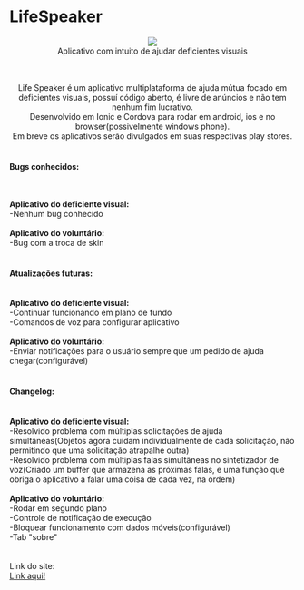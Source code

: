 # LifeSpeaker
<center><img src="http://haine.com.br/thiago/glasses/logo-gray.png"/><br>
Aplicativo com intuito de ajudar deficientes visuais

<br><br>
Life Speaker é um aplicativo multiplataforma de ajuda mútua focado em deficientes visuais, possuí código aberto, é livre de anúncios e não tem nenhum fim lucrativo.<br>
Desenvolvido em Ionic e Cordova para rodar em android, ios e no browser(possivelmente windows phone).<br>
Em breve os aplicativos serão divulgados em suas respectivas play stores.
<br><br></center>
<h4>Bugs conhecidos:</h4><br>

<b>Aplicativo do deficiente visual:</b><br>
-Nenhum bug conhecido<br>
<br>
<b>Aplicativo do voluntário:</b><br>
-Bug com a troca de skin<br>
<br>
<h4>Atualizações futuras:</h4><br>
<b>Aplicativo do deficiente visual:</b><br>
-Continuar funcionando em plano de fundo<br>
-Comandos de voz para configurar aplicativo<br>
<br>
<b>Aplicativo do voluntário:</b><br>
-Enviar notificações para o usuário sempre que um pedido de ajuda chegar(configurável)<br>
<br>
<h4>Changelog:</h4><br>
<b>Aplicativo do deficiente visual:</b><br>
-Resolvido problema com múltiplas solicitações de ajuda simultâneas(Objetos agora cuidam individualmente de cada solicitação, não permitindo que uma solicitação atrapalhe outra)<br>
-Resolvido problema com múltiplas falas simultâneas no sintetizador de voz(Criado um buffer que armazena as próximas falas, e uma função que obriga o aplicativo a falar uma coisa de cada vez, na ordem)<br>

<br>
<b>Aplicativo do voluntário:</b><br>
-Rodar em segundo plano<br>
-Controle de notificação de execução<br>
-Bloquear funcionamento com dados móveis(configurável)<br>
-Tab "sobre"<br>
<br>
<br>
Link do site:<br>
<a href="http://haine.com.br/thiago/glasses/index.php">Link aqui!</a>
